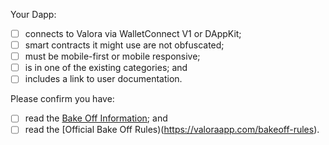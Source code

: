 Your Dapp:

- [ ] connects to Valora via WalletConnect V1 or DAppKit;
- [ ] smart contracts it might use are not obfuscated;
- [ ] must be mobile-first or mobile responsive;
- [ ] is in one of the existing categories; and
- [ ] includes a link to user documentation.

Please confirm you have:

- [ ] read the [Bake Off Information](https://valoraapp.com/bakeoff); and
- [ ] read the [Official Bake Off Rules)(https://valoraapp.com/bakeoff-rules).
